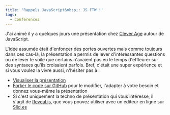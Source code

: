 ```yaml
---
title: 'Rappels JavaScript&nbsp;: JS FTW !'
tags:
  - Conférences
---
```


J'ai animé il y a quelques jours une présentation chez
[Clever Age](https://www.clever-age.com/fr/) autour de JavaScript.

L'idée assumée était d'enfoncer des portes ouvertes mais comme toujours dans ces
cas-là, la présentation a permis de lever d'intéressantes questions ou de lever
le voile que certains n'avaient pas eu le temps d'effleurer sur des syntaxes
qu'ils croisaient parfois. Bref, c'était une super expérience et si vous voulez
la vivre aussi, n'hésiter pas à&nbsp;:

- [Visualiser la présentation](http://borisschapira.github.io/slides/rappelsJS/)
- [Forker le code sur GitHub](https://github.com/borisschapira/slides/tree/gh-pages)
  pour le modifier, l'adapter à votre besoin et donnez vous-même la présentation
- Si c'est uniquement la techno de présentation qui vous intéresse, il s'agit de
  [Reveal.js](http://lab.hakim.se/reveal-js/#/), que vous pouvez utiliser avec
  un éditeur en ligne sur [Slid.es](http://slides.com/)

